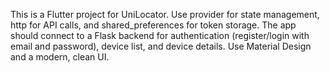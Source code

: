 <!-- Use this file to provide workspace-specific custom instructions to Copilot. For more details, visit https://code.visualstudio.com/docs/copilot/copilot-customization#_use-a-githubcopilotinstructionsmd-file -->

This is a Flutter project for UniLocator. Use provider for state management, http for API calls, and shared_preferences for token storage. The app should connect to a Flask backend for authentication (register/login with email and password), device list, and device details. Use Material Design and a modern, clean UI.
